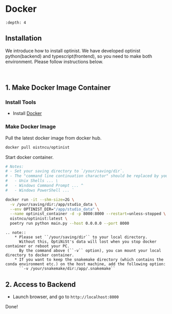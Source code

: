 Docker
=================

```{contents}
:depth: 4
```

## Installation

We introduce how to install optinist.
We have developed optinist python(backend) and typescript(frontend), so you need to make both environment.
Please follow instructions below.

<br />

## 1. Make Docker Image Container

### Install Tools

- Install [Docker](https://www.docker.com/products/docker-desktop/)

### Make Docker Image

Pull the latest docker image from docker hub.
```bash
docker pull oistncu/optinist
```
Start docker container.

```bash
# Notes:
# - Set your saving directory to `/your/saving/dir`.
# - The "command line continuation charactor" should be replaced by your platform.
#   - Unix Shells ... \
#   - Windows Command Prompt ... ^
#   - Windows PowerShell ... `

docker run -it --shm-size=2G \
  -v /your/saving/dir:/app/studio_data \
  --env OPTINIST_DIR="/app/studio_data" \
  --name optinist_container -d -p 8000:8000 --restart=unless-stopped \
  oistncu/optinist:latest \
  poetry run python main.py --host 0.0.0.0 --port 8000
```


```{eval-rst}
.. note::
    * Please set ``/your/saving/dir`` to your local directory.
      Without this, OptiNiSt's data will lost when you stop docker container or reboot your PC.
      By the command above (``-v`` option), you can mount your local directory to docker container.
    * If you want to keep the snakemake directory (which contains the conda environment etc.) on the host machine, add the following option:
      ``-v /your/snakemake/dir:/app/.snakemake``
```

## 2. Access to Backend

- Launch browser, and go to `http://localhost:8000`

Done!
